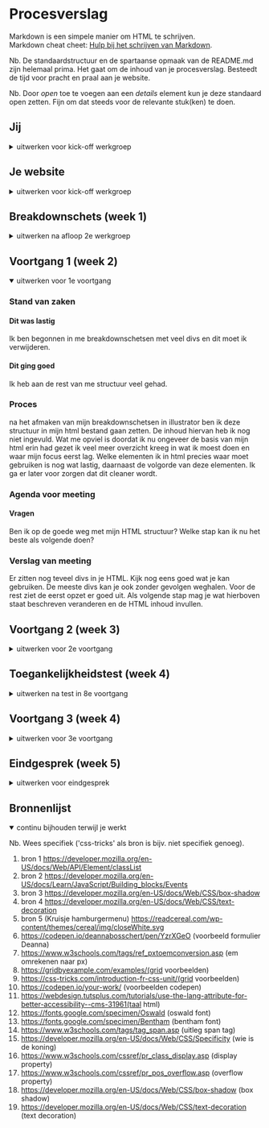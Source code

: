 # Procesverslag
Markdown is een simpele manier om HTML te schrijven.  
Markdown cheat cheet: [Hulp bij het schrijven van Markdown](https://github.com/adam-p/markdown-here/wiki/Markdown-Cheatsheet).

Nb. De standaardstructuur en de spartaanse opmaak van de README.md zijn helemaal prima. Het gaat om de inhoud van je procesverslag. Besteedt de tijd voor pracht en praal aan je website.

Nb. Door *open* toe te voegen aan een *details* element kun je deze standaard open zetten. Fijn om dat steeds voor de relevante stuk(ken) te doen.





## Jij

<details>
<summary>uitwerken voor kick-off werkgroep</summary>

### Auteur:
Jonna Visser

#### Je startniveau:
Blauwe piste

#### Je focus:
Responsive
 
</details>





## Je website

<details>
<summary>uitwerken voor kick-off werkgroep</summary>

### Je opdracht:
[link naar de website die je gaat namaken óf de naam/omschrijving van je eigen ontwerp](https://readcereal.com/)

#### Screenshot(s) van de eerste pagina (small screen): 
Homepage  
<img src="./images/proces/homepagina-mobile-device.png">

#### Screenshot(s) van de tweede pagina (small screen):
Travelpage  
<img src="./images/proces/travelpagina-mobile-device.png">
 
</details>



## Breakdownschets (week 1)

<details>
<summary>uitwerken na afloop 2e werkgroep</summary>

### de hele pagina: 
<img src="./images/proces/breakdownschets-homepage-1.jpg" width="375px" alt="breakdown van de hele pagina 1">
<img src="./images/proces/breakdownschets-homepage-2.jpg" width="375px" alt="breakdown van de hele pagina 2">
<img src="./images/proces/breakdownschets-homepage-3.jpg" width="375px" alt="breakdown van de hele pagina 3">
<img src="./images/proces/breakdownschets-homepage-4.jpg" width="375px" alt="breakdown van de hele pagina 4">
<img src="./images/proces/breakdownschets-homepage-5.jpg" width="375px" alt="breakdown van de hele pagina 5">
<img src="./images/proces/breakdownschets-homepage-6.jpg" width="375px" alt="breakdown van de hele pagina 6">
<img src="./images/proces/breakdownschets-homepage-7.jpg" width="375px" alt="breakdown van de hele pagina 7">

### dynamisch deel (bijv menu): 
<img src="./images/proces/breakdownschets-menu.jpg" width="375px" alt="breakdown van een dynamisch deel">

### wellicht nog een dynamisch deel (bijv filter): 


</details>





## Voortgang 1 (week 2)

<details open>
<summary>uitwerken voor 1e voortgang</summary>

### Stand van zaken
#### Dit was lastig
Ik ben begonnen in me breakdownschetsen met veel divs en dit moet ik verwijderen. 

#### Dit ging goed
Ik heb aan de rest van me structuur veel gehad. 

### Proces
na het afmaken van mijn breakdownschetsen in illustrator ben ik deze structuur in mijn html bestand gaan zetten. De inhoud hiervan heb ik nog niet ingevuld. Wat me opviel is doordat ik nu ongeveer de basis van mijn html erin had gezet ik veel meer overzicht kreeg in wat ik moest doen en waar mijn focus eerst lag. Welke elementen ik in html precies waar moet gebruiken is nog wat lastig, daarnaast de volgorde van deze elementen. Ik ga er later voor zorgen dat dit cleaner wordt. 


### Agenda voor meeting
#### Vragen
Ben ik op de goede weg met mijn HTML structuur?
Welke stap kan ik nu het beste als volgende doen?


### Verslag van meeting
Er zitten nog teveel divs in je HTML. Kijk nog eens goed wat je kan gebruiken. De meeste divs kan je ook zonder gevolgen weghalen. Voor de rest ziet de eerst opzet er goed uit. Als volgende stap mag je wat hierboven staat beschreven veranderen en de HTML inhoud invullen. 


</details>





## Voortgang 2 (week 3)

<details>
<summary>uitwerken voor 2e voortgang</summary>

### Stand van zaken
#### Dit was lastig
ik vind het lastig om met de elementen en selectors om te gaan.
de transition die op de orginele website veel wordt gebruikt snap ik niet.
#### Dit ging goed
HTML is ingevuld voor homepage en menu(aparte pagina). 
De eerste stappen in CSS heb ik gedaan.

<img src="./images/proces/eerste-stappen-css.jpg" width="375px" alt="eerste stappen css">
Eerste stappen CSS
<img src="/images/html-hamburgermenu-code.jpg" width="375px" alt="html hamburgermenu code">
<img src="/images/html-hamburgermenu-website.jpg" width="375px" alt="html hamburgmenu code">

### Proces
Mijn HTML heb ik ingevuld en ook het hamburger menu heb ik op een aparte pagina uitgeschreven in HTML. Hier loop ik alleen wel een beetje vast en moet ik nog denk ik wel wat aanpassen. Ik merk dat ik het lastig ving om elementen en selectoren te gebruiken. Het word te snel chaos in mijn hoofd en zie dan niet meer wat logisch is. 

Ik heb ook een begin gemaak met CSS. Hierbij ben ik begonnen met het toevoegen van mijn goede fonts. Hierbij heb ik hulp gevraagd aan de studentassistenten om deze fonts toe te voegen. Toen ik verder werkte in  CSS merkte ik snel dat het overzicht een beetje verdween doordat ik overal maar codes toevoegde. Dus dit wil ik later nog netjes maken. Ook niet alle selectors lopen goed volgens mij. 

<img src="/images/fonts-code.jpg" width="375px" alt="fonts code">
<img src="/images/text-font-website.jpg" width="375px" alt="text font website">

### Agenda voor meeting
#### Vragen
Wat moet ik met mijn hamburgermenu doen in HTML?
Hoe krijg ik mijn header in CSS goed in position fixed?


### Verslag van meeting
Ik begrijp nog onvoldoende van HTML en moet hier echt mijn focus beter op gaan leggen. Bij het vastlopen en vragen hebben moet ik ze gelijk stellen en blijven doorzetten met lastige stukken voor mij. Ik heb mijn Header na de meeting gelijk gefixed.

<img src="/images/header-fixed.jpg" width="375px" alt="header fixed code">
<img src="/images/header-fixed-website.jpg" width="375px" alt="header fixed website">

</details>





## Toegankelijkheidstest (week 4)

<details>
<summary>uitwerken na test in 8e voortgang</summary>

### Bevindingen
Lijst met je bevindingen die in de test naar voren kwamen:

#### Brillen
Tekst is totaal niet zichtbaar alleen als je naar beneden kijkt. Plaatjes zijn zichtbaar maar je ziet niet wat het is. Tunnelvisie is opzicht zichtbaar maar moet focussen. Met wazig zit je te dicht bij het scherm dus je wil daarbij inzoomen. Mijn site blijft overeind met een grotere fonts. 

#### Ballonnen
Bij concentratieproblemen vallen vooral foto’s op en wordt tekst overgeslagen

#### Screen reader
Engelse stukjes aangeven in de html want in het Nederlands.

#### Tabben
Tabben kan maar is nog standaard. 


##### Wazig
Het viel op dat het voor veel slechtziende snel wazig wordt op een site. Wat opvalt is dat drukke afbeeldingen en tekst het snelst vervagen. 

Een oplossing hiervoor is lastig. Tekst kan op mijn website goed vergroot worden. Wat opvalt is dat drukke afbeeldingen en tekst wegvagen. Wat hier de beste oplossing voor is dat kan ik nu niet oplossen, maar er kan iets ontwikkeld worden voor deze foto's en tekst. 

##### Foto's vallen op
Bij concentratieproblemen vallen vooral foto's snel op en valt tekst weg. Dit wordt overgeslagen.

Door een website te hebben met veel plaatjes valt het meer op. Het kan zijn dat je plaatjes iets laat vertellen zodat iemand met concentratieproblemen het snapt. Tekst vergroten kan ook beter zijn voor mensen met concentratieproblemen.

<img src="/images/probleem-concentratie.jpg" width="375px" alt="probleem concentratie">
<img src="/images/oplossing%20concentratie.jpg.jpg" width="375px" alt="oplossing concentratie">

##### Engels aangeven
In de HTML wordt de Engelse tekst vertaald naar het Nederlands en dit worden rare zinnen. 

In mijn website staan alleen maar engelse teksten en hierbij moet ik aangeven dat ik deze in het engels wil houden in mijn html en niet vertaald wil hebben. 

<img src="/images/probleem-engels-aangeven.jpg" width="375px" alt="probleem engels aangeven">
<img src="/images/oplossing%20engels%20aangeven.jpg" width="375px" alt="oplossing engels aangeven">

##### standaard 
Het tabben in de website werkt maar is nog standaard. 

Ik heb iets toegevoegd waardoor het tabben duidelijker wordt. 

</details>





## Voortgang 3 (week 4)

<details>
<summary>uitwerken voor 3e voortgang</summary>

### Stand van zaken
#### Dit was lastig
Mijn footer ging niet goed.
Niet teveel dingen tegelijk door elkaar gaan doen.
Beginnen met javascript.
Het hamburgermenu realiseren.

<img src="/images/niet-goed-footer-website.jpg" width="375px" alt="Footer ging niet goed">
<img src="/images/hamburgmenu-realiseren.jpg" width="375px" alt="Hamburgermenu realiseren">

#### Dit ging goed
Meer overzicht creeëren in mijn CSS.
Veel gevraagd over de punten waar ik vast liep. 
Betere planning gemaakt van de dingen die ik nog moet doen.

<img src="/images/overzicht-css-code.jpg" width="375px" alt="Overzicht CSS code">
<img src="/images/planning-werkzaamheden.jpg" width="375px" alt="planning werkzaamheden">

### Het proces
Ik heb veel stappen gemaakt deze week en veel bezig geweest met html en css. Nu moest ik beginnen met javascript deze week en dat was lastig. Ik liep erg vast en zag het allemaal even niet meer. Door veel te vragen ben ik stappen verder gekomen. 

<img src="/images/uitleg-javascript.jpg" width="375px" alt="uitleg javascript">

Ik wil nu verder met meer overzicht creeëren en comments plaatsen. Met een betere planning probeer ik daar het beste uit te halen. 


### Agenda voor meeting
#### Vragen
Hoe begin ik met het responsive maken?
Hoe kan ik sommige test resultaten verwerken?
Hoe krijg ik de button in het uitgeklapte menu naar rechts?
Hoe kan ik het menu blijven openmaken?


### Verslag van meeting
hier na afloop snel de uitkomsten van de meeting vastleggen

- Na wat stoeien de button van het hamburgmenu op de goede plek gekregen.
- Ga bekijken hoe je het een kruisje maakt.
- Zet de puntjes op de i bij de styling van de homepagina voor mobile device


</details>





## Eindgesprek (week 5)

<details>
<summary>uitwerken voor eindgesprek</summary>

### Stand van zaken
hier dit ging goed & dit was lastig (neem ook screenshots op van delen van je website en code)

### Screenshot(s)

hier screenshot(s) van je eindresultaat

</details>





## Bronnenlijst

<details open>
<summary>continu bijhouden terwijl je werkt</summary>

Nb. Wees specifiek ('css-tricks' als bron is bijv. niet specifiek genoeg).

1. bron 1 https://developer.mozilla.org/en-US/docs/Web/API/Element/classList
2. bron 2 https://developer.mozilla.org/en-US/docs/Learn/JavaScript/Building_blocks/Events
3. bron 3 https://developer.mozilla.org/en-US/docs/Web/CSS/box-shadow
4. bron 4 https://developer.mozilla.org/en-US/docs/Web/CSS/text-decoration
5. bron 5 (Kruisje hamburgermenu) https://readcereal.com/wp-content/themes/cereal/img/closeWhite.svg
6. https://codepen.io/deannabosschert/pen/YzrXGeO (voorbeeld formulier Deanna)
7. https://www.w3schools.com/tags/ref_pxtoemconversion.asp (em omrekenen naar px)
8. https://gridbyexample.com/examples/(grid voorbeelden)
9. https://css-tricks.com/introduction-fr-css-unit/(grid voorbeelden)
10. https://codepen.io/your-work/ (voorbeelden codepen)
12. https://webdesign.tutsplus.com/tutorials/use-the-lang-attribute-for-better-accessibility--cms-31961(taal html)
13. https://fonts.google.com/specimen/Oswald (oswald font)
14. https://fonts.google.com/specimen/Bentham (bentham font)
15. https://www.w3schools.com/tags/tag_span.asp (uitleg span tag)
16. https://developer.mozilla.org/en-US/docs/Web/CSS/Specificity (wie is de koning)
17. https://www.w3schools.com/cssref/pr_class_display.asp (display property)
18. https://www.w3schools.com/cssref/pr_pos_overflow.asp (overflow property)
19. https://developer.mozilla.org/en-US/docs/Web/CSS/box-shadow (box shadow)
20. https://developer.mozilla.org/en-US/docs/Web/CSS/text-decoration (text decoration)

</details>